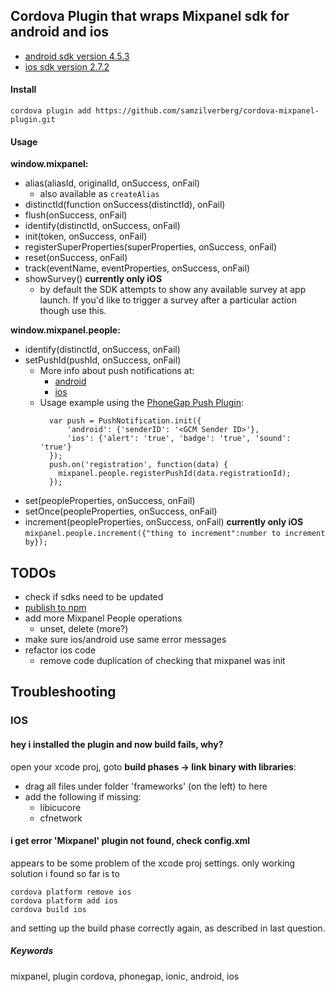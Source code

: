 
## Cordova Plugin that wraps Mixpanel sdk for android and ios

- [android sdk version 4.5.3](https://github.com/mixpanel/mixpanel-android/tree/v4.5.3)
- [ios sdk version 2.7.2](https://github.com/mixpanel/mixpanel-iphone/tree/v2.7.2)

#### Install

```
cordova plugin add https://github.com/samzilverberg/cordova-mixpanel-plugin.git
```

#### Usage

**window.mixpanel:**

- alias(aliasId, originalId, onSuccess, onFail)
  - also available as ```createAlias```
- distinctId(function onSuccess(distinctId), onFail)
- flush(onSuccess, onFail)
- identify(distinctId, onSuccess, onFail)
- init(token, onSuccess, onFail)
- registerSuperProperties(superProperties, onSuccess, onFail)
- reset(onSuccess, onFail)
- track(eventName, eventProperties, onSuccess, onFail)
- showSurvey() **currently only iOS**
  -  by default the SDK attempts to show any available survey at app launch.  If you'd like to trigger a survey after a particular action though use this.

**window.mixpanel.people:**

- identify(distinctId, onSuccess, onFail)
- setPushId(pushId, onSuccess, onFail)
  - More info about push notifications at:
    - [android](https://mixpanel.com/site_media/doctyl/uploads/Android-spec/com/mixpanel/android/mpmetrics/MixpanelAPI.People.html#initPushHandling(java.lang.String))
    - [ios](https://mixpanel.com/help/reference/ios-push-notifications)
  - Usage example using the [PhoneGap Push Plugin](https://github.com/phonegap/phonegap-plugin-push):
    ```
      var push = PushNotification.init({
          'android': {'senderID': '<GCM Sender ID>'},
          'ios': {'alert': 'true', 'badge': 'true', 'sound': 'true'}
      });
      push.on('registration', function(data) {
        mixpanel.people.registerPushId(data.registrationId);
      });
    ```
- set(peopleProperties, onSuccess, onFail)
- setOnce(peopleProperties, onSuccess, onFail)
- increment(peopleProperties, onSuccess, onFail) **currently only iOS**
     ``` mixpanel.people.increment({"thing to increment":number to increment by}); ```

## TODOs

- check if sdks need to be updated
- [publish to npm](https://cordova.apache.org/announcements/2015/04/21/plugins-release-and-move-to-npm.html)
- add more Mixpanel People operations
  - unset, delete (more?)
- make sure ios/android use same error messages
- refactor ios code
  - remove code duplication of checking that mixpanel was init



## Troubleshooting

### IOS

#### hey i installed the plugin and now build fails, why?

open your xcode proj, goto **build phases -> link binary with libraries**:
  - drag all files under folder 'frameworks' (on the left) to here
  - add the following if missing:
      - libicucore
      - cfnetwork

#### i get error 'Mixpanel' plugin not found, check config.xml

appears to be some problem of the xcode proj settings.
only working solution i found so far is to
```
cordova platform remove ios
cordova platform add ios
cordova build ios
```
and setting up the build phase correctly again, as described in last question.



##### Keywords
mixpanel, plugin cordova, phonegap, ionic, android, ios

